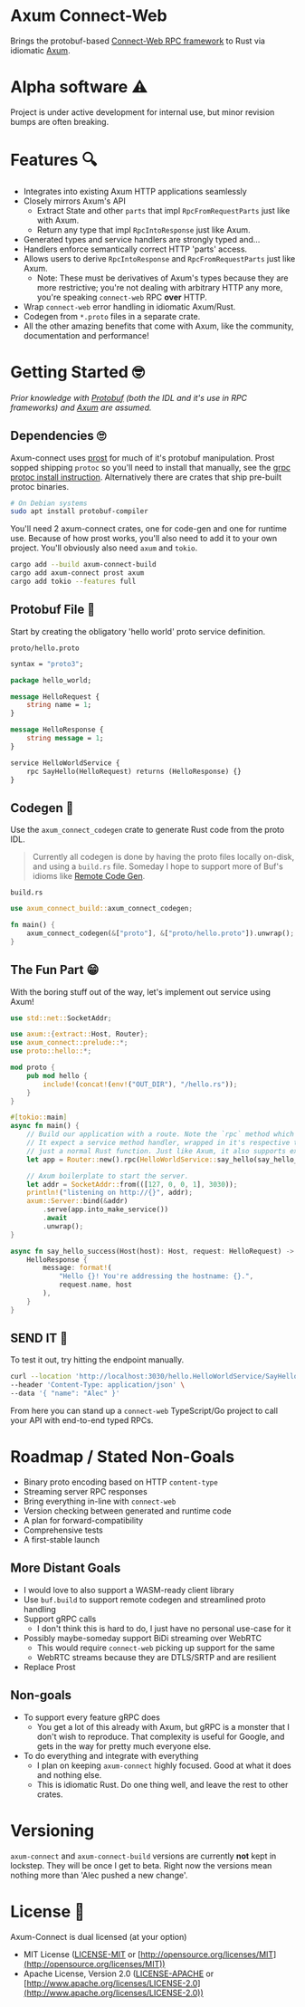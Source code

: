 # Axum Connect-Web

Brings the protobuf-based [Connect-Web RPC
framework](https://connect.build/docs/introduction) to Rust via idiomatic
[Axum](https://github.com/tokio-rs/axum).

# Alpha software ⚠️

Project is under active development for internal use, but minor revision bumps
are often breaking.

# Features 🔍

- Integrates into existing Axum HTTP applications seamlessly
- Closely mirrors Axum's API
  - Extract State and other `parts` that impl `RpcFromRequestParts` just like
    with Axum.
  - Return any type that impl `RpcIntoResponse` just like Axum.
- Generated types and service handlers are strongly typed and...
- Handlers enforce semantically correct HTTP 'parts' access.
- Allows users to derive `RpcIntoResponse` and `RpcFromRequestParts` just like
  Axum.
  - Note: These must be derivatives of Axum's types because they are more
    restrictive; you're not dealing with arbitrary HTTP any more, you're
    speaking `connect-web` RPC **over** HTTP.
- Wrap `connect-web` error handling in idiomatic Axum/Rust.
- Codegen from `*.proto` files in a separate crate.
- All the other amazing benefits that come with Axum, like the community,
  documentation and performance!

# Getting Started 🤓

_Prior knowledge with [Protobuf](https://github.com/protocolbuffers/protobuf)
(both the IDL and it's use in RPC frameworks) and
[Axum](https://github.com/tokio-rs/axum) are assumed._

## Dependencies 🙄

Axum-connect uses [prost](https://github.com/tokio-rs/prost) for much of it's
protobuf manipulation. Prost sopped shipping `protoc` so you'll need to install
that manually, see the [grpc protoc install
instruction](https://grpc.io/docs/protoc-installation/). Alternatively there are
crates that ship pre-built protoc binaries.

```sh
# On Debian systems
sudo apt install protobuf-compiler
```

You'll need 2 axum-connect crates, one for code-gen and one for runtime use.
Because of how prost works, you'll also need to add it to your own project.
You'll obviously also need `axum` and `tokio`.

```sh
cargo add --build axum-connect-build
cargo add axum-connect prost axum
cargo add tokio --features full
```

## Protobuf File 🥱

Start by creating the obligatory 'hello world' proto service definition.

`proto/hello.proto`

```protobuf
syntax = "proto3";

package hello_world;

message HelloRequest {
    string name = 1;
}

message HelloResponse {
    string message = 1;
}

service HelloWorldService {
    rpc SayHello(HelloRequest) returns (HelloResponse) {}
}
```

## Codegen 🤔

Use the `axum_connect_codegen` crate to generate Rust code from the proto IDL.

> Currently all codegen is done by having the proto files locally on-disk, and
> using a `build.rs` file. Someday I hope to support more of Buf's idioms like
> [Remote Code Gen](https://buf.build/docs/bsr/remote-plugins/usage).

`build.rs`

```rust
use axum_connect_build::axum_connect_codegen;

fn main() {
    axum_connect_codegen(&["proto"], &["proto/hello.proto"]).unwrap();
}
```

## The Fun Part 😁

With the boring stuff out of the way, let's implement out service using Axum!

```rust
use std::net::SocketAddr;

use axum::{extract::Host, Router};
use axum_connect::prelude::*;
use proto::hello::*;

mod proto {
    pub mod hello {
        include!(concat!(env!("OUT_DIR"), "/hello.rs"));
    }
}

#[tokio::main]
async fn main() {
    // Build our application with a route. Note the `rpc` method which was added by `axum-connect`.
    // It expect a service method handler, wrapped in it's respective type. The handler (below) is
    // just a normal Rust function. Just like Axum, it also supports extractors!
    let app = Router::new().rpc(HelloWorldService::say_hello(say_hello_success));

    // Axum boilerplate to start the server.
    let addr = SocketAddr::from(([127, 0, 0, 1], 3030));
    println!("listening on http://{}", addr);
    axum::Server::bind(&addr)
        .serve(app.into_make_service())
        .await
        .unwrap();
}

async fn say_hello_success(Host(host): Host, request: HelloRequest) -> HelloResponse {
    HelloResponse {
        message: format!(
            "Hello {}! You're addressing the hostname: {}.",
            request.name, host
        ),
    }
}
```

## SEND IT 🚀

To test it out, try hitting the endpoint manually.

```sh
curl --location 'http://localhost:3030/hello.HelloWorldService/SayHello' \
--header 'Content-Type: application/json' \
--data '{ "name": "Alec" }'
```

From here you can stand up a `connect-web` TypeScript/Go project to call your
API with end-to-end typed RPCs.

# Roadmap / Stated Non-Goals

- Binary proto encoding based on HTTP `content-type`
- Streaming server RPC responses
- Bring everything in-line with `connect-web`
- Version checking between generated and runtime code
- A plan for forward-compatibility
- Comprehensive tests
- A first-stable launch

## More Distant Goals

- I would love to also support a WASM-ready client library
- Use `buf.build` to support remote codegen and streamlined proto handling
- Support gRPC calls
  - I don't think this is hard to do, I just have no personal use-case for it
- Possibly maybe-someday support BiDi streaming over WebRTC
  - This would require `connect-web` picking up support for the same
  - WebRTC streams because they are DTLS/SRTP and are resilient
- Replace Prost

## Non-goals

- To support every feature gRPC does
  - You get a lot of this already with Axum, but gRPC is a monster that I
    don't wish to reproduce. That complexity is useful for Google, and gets in
    the way for pretty much everyone else.
- To do everything and integrate with everything
  - I plan on keeping `axum-connect` highly focused. Good at what it does and
    nothing else.
  - This is idiomatic Rust. Do one thing well, and leave the rest to other
    crates.

# Versioning

`axum-connect` and `axum-connect-build` versions are currently **not** kept in
lockstep. They will be once I get to beta. Right now the versions mean nothing
more than 'Alec pushed a new change'.

# License 🧾

Axum-Connect is dual licensed (at your option)

- MIT License ([LICENSE-MIT](LICENSE-MIT) or [http://opensource.org/licenses/MIT](http://opensource.org/licenses/MIT))
- Apache License, Version 2.0 ([LICENSE-APACHE](LICENSE-APACHE) or [http://www.apache.org/licenses/LICENSE-2.0](http://www.apache.org/licenses/LICENSE-2.0))

